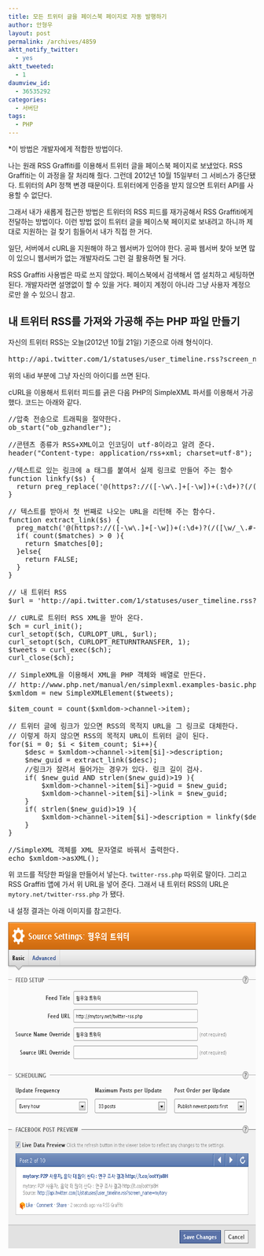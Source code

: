 ```yaml
---
title: 모든 트위터 글을 페이스북 페이지로 자동 발행하기
author: 안형우
layout: post
permalink: /archives/4859
aktt_notify_twitter:
  - yes
aktt_tweeted:
  - 1
daumview_id:
  - 36535292
categories:
  - 서버단
tags:
  - PHP
---
```

*이 방법은 개발자에게 적합한 방법이다.

나는 원래 RSS Graffiti를 이용해서 트위터 글을 페이스북 페이지로 보냈었다. RSS Graffiti는 이 과정을 잘 처리해 줬다. 그런데 2012년 10월 15일부터 그 서비스가 중단됐다. 트위터의 API 정책 변경 때문이다. 트위터에게 인증을 받지 않으면 트위터 API를 사용할 수 없단다.

그래서 내가 새롭게 접근한 방법은 트위터의 RSS 피드를 재가공해서 RSS Graffiti에게 전달하는 방법이다. 이런 방법 없이 트위터 글을 페이스북 페이지로 보내려고 하니까 제대로 지원하는 걸 찾기 힘들어서 내가 직접 한 거다.

일단, 서버에서 cURL을 지원해야 하고 웹서버가 있어야 한다. 공짜 웹서버 찾아 보면 많이 있으니 웹서버가 없는 개발자라도 그런 걸 활용하면 될 거다.

RSS Graffiti 사용법은 따로 쓰지 않았다. 페이스북에서 검색해서 앱 설치하고 세팅하면 된다. 개발자라면 설명없이 할 수 있을 거다. 페이지 계정이 아니라 그냥 사용자 계정으로만 쓸 수 있으니 참고.

## 내 트위터 RSS를 가져와 가공해 주는 PHP 파일 만들기

자신의 트위터 RSS는 오늘(2012년 10월 21일) 기준으로 아래 형식이다.

<pre>http://api.twitter.com/1/statuses/user_timeline.rss?screen_name=내id</pre>

위의 내id 부분에 그냥 자신의 아이디를 쓰면 된다.

cURL을 이용해서 트위터 피드를 긁은 다음 PHP의 SimpleXML 파서를 이용해서 가공했다. 코드는 아래와 같다.

<pre class="brush: php; gutter: true; first-line: 1">//압축 전송으로 트래픽을 절약한다.
ob_start("ob_gzhandler");

//콘텐츠 종류가 RSS+XML이고 인코딩이 utf-8이라고 알려 준다.
header("Content-type: application/rss+xml; charset=utf-8");

//텍스트로 있는 링크에 a 태그를 붙여서 실제 링크로 만들어 주는 함수
function linkfy($s) {
  return preg_replace(&#039;@(https?://([-\w\.]+[-\w])+(:\d+)?(/([\w/_\.#-]*(\?\S+)?[^\.\s])?)?)@&#039;, &#039;&lt;a href="$1"&gt;$1&lt;/a&gt;&#039;, $s);
}

// 텍스트를 받아서 첫 번째로 나오는 URL을 리턴해 주는 함수다.
function extract_link($s) {
  preg_match(&#039;@(https?://([-\w\.]+[-\w])+(:\d+)?(/([\w/_\.#-]*(\?\S+)?[^\.\s])?)?)@&#039;, $s, $matches);
  if( count($matches) &gt; 0 ){
	return $matches[0];
  }else{
	return FALSE;
  }
}

// 내 트위터 RSS
$url = &#039;http://api.twitter.com/1/statuses/user_timeline.rss?screen_name=my_twitter_id&#039;;

// cURL로 트위터 RSS XML을 받아 온다.
$ch = curl_init();
curl_setopt($ch, CURLOPT_URL, $url);
curl_setopt($ch, CURLOPT_RETURNTRANSFER, 1);
$tweets = curl_exec($ch);
curl_close($ch);

// SimpleXML을 이용해서 XML을 PHP 객체와 배열로 만든다. 
// http://www.php.net/manual/en/simplexml.examples-basic.php 참고
$xmldom = new SimpleXMLElement($tweets);

$item_count = count($xmldom-&gt;channel-&gt;item);

// 트위터 글에 링크가 있으면 RSS의 목적지 URL을 그 링크로 대체한다.
// 이렇게 하지 않으면 RSS의 목적지 URL이 트위터 글이 된다.
for($i = 0; $i &lt; $item_count; $i++){
	$desc = $xmldom-&gt;channel-&gt;item[$i]-&gt;description;
	$new_guid = extract_link($desc);
	//링크가 잘려서 들어가는 경우가 있다. 링크 길이 검사.
	if( $new_guid AND strlen($new_guid)&gt;19 ){
		$xmldom-&gt;channel-&gt;item[$i]-&gt;guid = $new_guid;
		$xmldom-&gt;channel-&gt;item[$i]-&gt;link = $new_guid;
	}
	if( strlen($new_guid)&gt;19 ){
		$xmldom-&gt;channel-&gt;item[$i]-&gt;description = linkfy($desc);
	}
}

//SimpleXML 객체를 XML 문자열로 바꿔서 출력한다.
echo $xmldom-&gt;asXML();</pre>

위 코드를 적당한 파일을 만들어서 넣는다. `twitter-rss.php` 따위로 말이다. 그리고 RSS Graffiti 앱에 가서 위 URL을 넣어 준다. 그래서 내 트위터 RSS의 URL은 `mytory.net/twitter-rss.php` 가 됐다.

내 설정 결과는 아래 이미지를 참고한다.

<p style="text-align: center;">
  <img class="aligncenter" src="/uploads/legacy/rssgraffiti-twitter.png" alt="" width="680" height="663" />
</p>